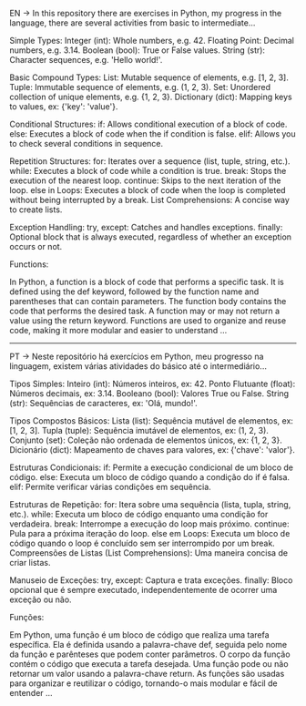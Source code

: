 EN -> In this repository there are exercises in Python, my progress in the language, there are several activities from basic to intermediate...

Simple Types:
Integer (int): Whole numbers, e.g. 42.
Floating Point: Decimal numbers, e.g. 3.14.
Boolean (bool): True or False values.
String (str): Character sequences, e.g. 'Hello world!'.

Basic Compound Types:
List: Mutable sequence of elements, e.g. [1, 2, 3].
Tuple: Immutable sequence of elements, e.g. (1, 2, 3).
Set: Unordered collection of unique elements, e.g. {1, 2, 3}.
Dictionary (dict): Mapping keys to values, ex: {'key': 'value'}.

Conditional Structures:
if: Allows conditional execution of a block of code.
else: Executes a block of code when the if condition is false.
elif: Allows you to check several conditions in sequence.

Repetition Structures:
for: Iterates over a sequence (list, tuple, string, etc.).
while: Executes a block of code while a condition is true.
break: Stops the execution of the nearest loop.
continue: Skips to the next iteration of the loop.
else in Loops: Executes a block of code when the loop is completed without being interrupted by a break.
List Comprehensions:
A concise way to create lists.

Exception Handling:
try, except: Catches and handles exceptions.
finally: Optional block that is always executed, regardless of whether an exception occurs or not.

Functions:

In Python, a function is a block of code that performs a specific task. It is defined using the def keyword, followed by the function name and parentheses that can contain parameters. The function body contains the code that performs the desired task. A function may or may not return a value using the return keyword. Functions are used to organize and reuse code, making it more modular and easier to understand
...

--------------------------------------------------------------------------------------------------------------------------------------------------
PT -> Neste repositório há exercícios em Python, meu progresso na linguagem, existem várias atividades do básico até o intermediário...

Tipos Simples:
Inteiro (int): Números inteiros, ex: 42.
Ponto Flutuante (float): Números decimais, ex: 3.14.
Booleano (bool): Valores True ou False.
String (str): Sequências de caracteres, ex: 'Olá, mundo!'.

Tipos Compostos Básicos:
Lista (list): Sequência mutável de elementos, ex: [1, 2, 3].
Tupla (tuple): Sequência imutável de elementos, ex: (1, 2, 3).
Conjunto (set): Coleção não ordenada de elementos únicos, ex: {1, 2, 3}.
Dicionário (dict): Mapeamento de chaves para valores, ex: {'chave': 'valor'}.

Estruturas Condicionais:
if: Permite a execução condicional de um bloco de código.
else: Executa um bloco de código quando a condição do if é falsa.
elif: Permite verificar várias condições em sequência.

Estruturas de Repetição:
for: Itera sobre uma sequência (lista, tupla, string, etc.).
while: Executa um bloco de código enquanto uma condição for verdadeira.
break: Interrompe a execução do loop mais próximo.
continue: Pula para a próxima iteração do loop.
else em Loops: Executa um bloco de código quando o loop é concluído sem ser interrompido por um break.
Compreensões de Listas (List Comprehensions):
Uma maneira concisa de criar listas.

Manuseio de Exceções:
try, except: Captura e trata exceções.
finally: Bloco opcional que é sempre executado, independentemente de ocorrer uma exceção ou não.

Funções:

Em Python, uma função é um bloco de código que realiza uma tarefa específica. Ela é definida usando a palavra-chave def, seguida pelo nome da função e parênteses que podem conter parâmetros. O corpo da função contém o código que executa a tarefa desejada. Uma função pode ou não retornar um valor usando a palavra-chave return. As funções são usadas para organizar e reutilizar o código, tornando-o mais modular e fácil de entender
...
